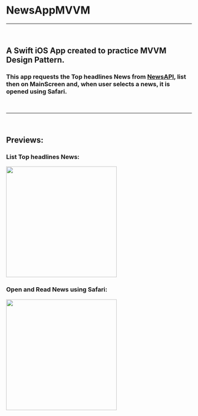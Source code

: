 # NewsAppMVVM

 ----

<br />

## A Swift iOS App created to practice MVVM Design Pattern. 

### This app requests the Top headlines News from [NewsAPI](https://newsapi.org/docs/endpoints/top-headlines), list then on MainScreen and, when user selects a news, it is opened using Safari. 

<br />
 
 ----

 <br />

## Previews: <br>
### List Top headlines News:
<img src="https://github.com/joorgeroberto/NewsAppMVVM/blob/main/Previews/appVideoLoading.gif" width="300" />


 <br />

### Open and Read News using Safari:
<img src="https://github.com/joorgeroberto/NewsAppMVVM/blob/main/Previews/appVideoOpen.gif" width="300" /> 